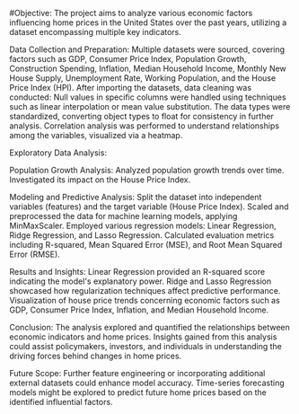 #Objective:
The project aims to analyze various economic factors influencing home prices in the United States over the past years, utilizing a dataset encompassing multiple key indicators.

Data Collection and Preparation:
Multiple datasets were sourced, covering factors such as GDP, Consumer Price Index, Population Growth, Construction Spending, Inflation, Median Household Income, Monthly New House Supply, Unemployment Rate, Working Population, and the House Price Index (HPI).
After importing the datasets, data cleaning was conducted:
Null values in specific columns were handled using techniques such as linear interpolation or mean value substitution.
The data types were standardized, converting object types to float for consistency in further analysis.
Correlation analysis was performed to understand relationships among the variables, visualized via a heatmap.

Exploratory Data Analysis:

Population Growth Analysis:
Analyzed population growth trends over time.
Investigated its impact on the House Price Index.

Modeling and Predictive Analysis:
Split the dataset into independent variables (features) and the target variable (House Price Index).
Scaled and preprocessed the data for machine learning models, applying MinMaxScaler.
Employed various regression models:
Linear Regression, Ridge Regression, and Lasso Regression.
Calculated evaluation metrics including R-squared, Mean Squared Error (MSE), and Root Mean Squared Error (RMSE).

Results and Insights:
Linear Regression provided an R-squared score indicating the model's explanatory power.
Ridge and Lasso Regression showcased how regularization techniques affect predictive performance.
Visualization of house price trends concerning economic factors such as GDP, Consumer Price Index, Inflation, and Median Household Income.

Conclusion:
The analysis explored and quantified the relationships between economic indicators and home prices.
Insights gained from this analysis could assist policymakers, investors, and individuals in understanding the driving forces behind changes in home prices.

Future Scope:
Further feature engineering or incorporating additional external datasets could enhance model accuracy.
Time-series forecasting models might be explored to predict future home prices based on the identified influential factors.
